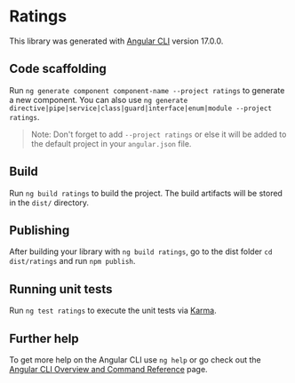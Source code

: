 # Ratings

This library was generated with [Angular CLI](https://github.com/angular/angular-cli) version 17.0.0.

## Code scaffolding

Run `ng generate component component-name --project ratings` to generate a new component. You can also use `ng generate directive|pipe|service|class|guard|interface|enum|module --project ratings`.
> Note: Don't forget to add `--project ratings` or else it will be added to the default project in your `angular.json` file. 

## Build

Run `ng build ratings` to build the project. The build artifacts will be stored in the `dist/` directory.

## Publishing

After building your library with `ng build ratings`, go to the dist folder `cd dist/ratings` and run `npm publish`.

## Running unit tests

Run `ng test ratings` to execute the unit tests via [Karma](https://karma-runner.github.io).

## Further help

To get more help on the Angular CLI use `ng help` or go check out the [Angular CLI Overview and Command Reference](https://angular.io/cli) page.
